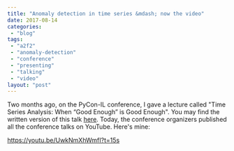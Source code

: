 ```yaml
---
title: "Anomaly detection in time series &mdash; now the video"
date: 2017-08-14
categories: 
 - "blog"
tags: 
 - "a2f2"
 - "anomaly-detection"
 - "conference"
 - "presenting"
 - "talking"
 - "video"
layout: "post"
---
```


Two months ago, on the PyCon-IL conference, I gave a lecture called "Time Series Analysis: When “Good Enough” is Good Enough". You may find the written version of this talk [here](https://data.blog/2017/06/12/timeseries-analysis/).  Today, the conference organizers published all the conference talks on YouTube. Here's mine:

https://youtu.be/UwkNmXhWmfI?t=15s
